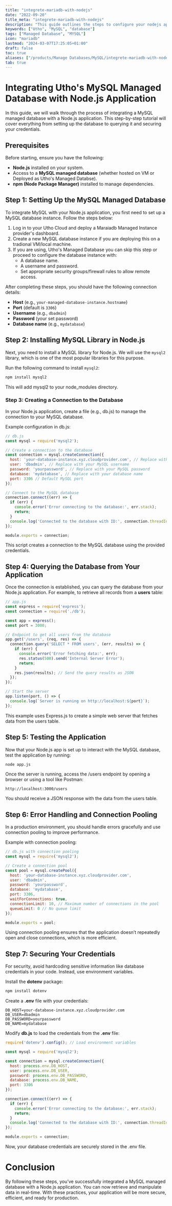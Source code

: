 ```yaml
---
title: "integrete-mariadb-with-nodejs"
date: "2022-09-20"
title_meta: "integrete-mariadb-with-nodejs"
description: "This guide outlines the steps to configure your nodejs application to access Utho's Managed DB instance"
keywords: ["Utho", "MySQL", "database"]
tags: ["Managed Database", "MYSQL"]
icon: "mariadb"
lastmod: "2024-03-07T17:25:05+01:00"
draft: false
toc: true
aliases: ["/products/Manage Databases/MySQL/integrete-mariadb-with-nodejs"]
tab: true
---
```


# Integrating Utho's MySQL Managed Database with Node.js Application

In this guide, we will walk through the process of integrating a MySQL managed database with a Node.js application. This step-by-step tutorial will cover everything from setting up the database to querying it and securing your credentials.

## Prerequisites

Before starting, ensure you have the following:

- **Node.js** installed on your system.
- Access to a **MySQL managed database** (whether hosted on VM or Deployed as Utho's Managed Databse).
- **npm (Node Package Manager)** installed to manage dependencies.

## Step 1: Setting Up the MySQL Managed Database

To integrate MySQL with your Node.js application, you first need to set up a MySQL database instance. Follow the steps below:

1. Log in to your Utho Cloud and deploy a Maraiadb Managed Instance provider's dashboard.
2. Create a new MySQL database instance if you are deploying this on a tradional VM/local machine.
3. If you are using, Utho's Managed Database you can skip this step or proceed to configure the database instance with:
   - A database name.
   - A username and password.
   - Set appropriate security groups/firewall rules to allow remote access.

After completing these steps, you should have the following connection details:
- **Host** (e.g., `your-managed-database-instance.hostname`)
- **Port** (default is `3306`)
- **Username** (e.g., `dbadmin`)
- **Password** (your set password)
- **Database name** (e.g., `mydatabase`)

## Step 2: Installing MySQL Library in Node.js

Next, you need to install a MySQL library for Node.js. We will use the `mysql2` library, which is one of the most popular libraries for this purpose.

Run the following command to install `mysql2`:

```bash
npm install mysql2
```

This will add mysql2 to your node_modules directory.

### Step 3: Creating a Connection to the Database
In your Node.js application, create a file (e.g., db.js) to manage the connection to your MySQL database.

Example configuration in db.js:

``` js
// db.js
const mysql = require('mysql2');

// Create a connection to the database
const connection = mysql.createConnection({
  host: 'your-database-instance.xyz.cloudprovider.com', // Replace with your host
  user: 'dbadmin', // Replace with your MySQL username
  password: 'yourpassword', // Replace with your MySQL password
  database: 'mydatabase', // Replace with your database name
  port: 3306 // Default MySQL port
});

// Connect to the MySQL database
connection.connect((err) => {
  if (err) {
    console.error('Error connecting to the database:', err.stack);
    return;
  }
  console.log('Connected to the database with ID:', connection.threadId);
});

module.exports = connection;

```

This script creates a connection to the MySQL database using the provided credentials.

##  Step 4: Querying the Database from Your Application
Once the connection is established, you can query the database from your Node.js application. For example, to retrieve all records from a **users** table:

```js
// app.js
const express = require('express');
const connection = require('./db');

const app = express();
const port = 3000;

// Endpoint to get all users from the database
app.get('/users', (req, res) => {
  connection.query('SELECT * FROM users', (err, results) => {
    if (err) {
      console.error('Error fetching data:', err);
      res.status(500).send('Internal Server Error');
      return;
    }
    res.json(results); // Send the query results as JSON
  });
});

// Start the server
app.listen(port, () => {
  console.log(`Server is running on http://localhost:${port}`);
});

```

This example uses Express.js to create a simple web server that fetches data from the users table.

## Step 5: Testing the Application
Now that your Node.js app is set up to interact with the MySQL database, test the application by running:

```bash
node app.js
```


Once the server is running, access the /users endpoint by opening a browser or using a tool like Postman:

```
http://localhost:3000/users
```

You should receive a JSON response with the data from the users table.

## Step 6: Error Handling and Connection Pooling
In a production environment, you should handle errors gracefully and use connection pooling to improve performance.

Example with connection pooling:

```js
// db.js with connection pooling
const mysql = require('mysql2');

// Create a connection pool
const pool = mysql.createPool({
  host: 'your-database-instance.xyz.cloudprovider.com',
  user: 'dbadmin',
  password: 'yourpassword',
  database: 'mydatabase',
  port: 3306,
  waitForConnections: true,
  connectionLimit: 10, // Maximum number of connections in the pool
  queueLimit: 0 // No queue limit
});

module.exports = pool;
```

Using connection pooling ensures that the application doesn’t repeatedly open and close connections, which is more efficient.

## Step 7: Securing Your Credentials
For security, avoid hardcoding sensitive information like database credentials in your code. Instead, use environment variables.

Install the **dotenv** package:

```bash
npm install dotenv
```

Create a **.env** file with your credentials:

```env
DB_HOST=your-database-instance.xyz.cloudprovider.com
DB_USER=dbadmin
DB_PASSWORD=yourpassword
DB_NAME=mydatabase
```

Modify **db.js** to load the credentials from the **.env** file:


```js
require('dotenv').config(); // Load environment variables

const mysql = require('mysql2');

const connection = mysql.createConnection({
  host: process.env.DB_HOST,
  user: process.env.DB_USER,
  password: process.env.DB_PASSWORD,
  database: process.env.DB_NAME,
  port: 3306
});

connection.connect((err) => {
  if (err) {
    console.error('Error connecting to the database:', err.stack);
    return;
  }
  console.log('Connected to the database with ID:', connection.threadId);
});

module.exports = connection;

```

Now, your database credentials are securely stored in the .env file.

# Conclusion
By following these steps, you’ve successfully integrated a MySQL managed database with a Node.js application. You can now retrieve and manipulate data in real-time. With these practices, your application will be more secure, efficient, and ready for production.